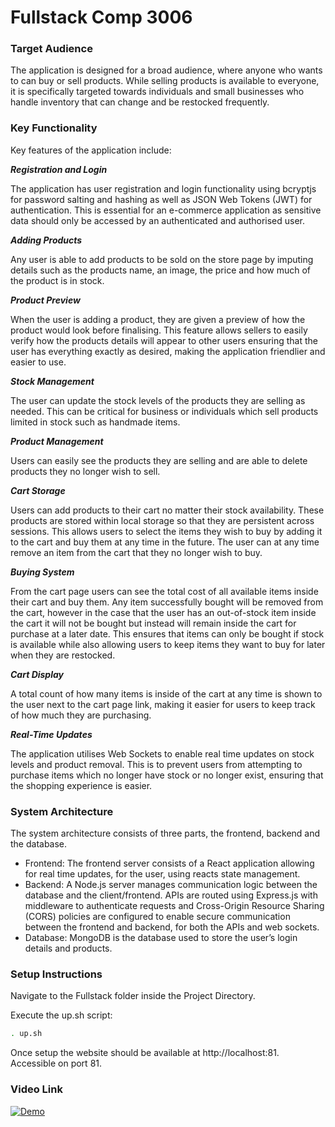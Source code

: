 # Fullstack Comp 3006

### Target Audience
The application is designed for a broad audience, where anyone who wants to can buy or sell products. While selling products is available to everyone, it is specifically targeted towards individuals and small businesses who handle inventory that can change and be restocked frequently.

### Key Functionality
Key features of the application include:

***Registration and Login***

The application has user registration and login functionality using bcryptjs for password salting and hashing as well as JSON Web Tokens (JWT) for authentication. This is essential for an e-commerce application as sensitive data should only be accessed by an authenticated and authorised user.


***Adding Products***

Any user is able to add products to be sold on the store page by imputing details such as the products name, an image, the price and how much of the product is in stock.

***Product Preview***

When the user is adding a product, they are given a preview of how the product would look before finalising. This feature allows sellers to easily verify how the products details will appear to other users ensuring that the user has everything exactly as desired, making the application friendlier and easier to use.
 


***Stock Management***

The user can update the stock levels of the products they are selling as needed. This can be critical for business or individuals which sell products limited in stock such as handmade items.

***Product Management***

Users can easily see the products they are selling and are able to delete products they no longer wish to sell.

***Cart Storage***

Users can add products to their cart no matter their stock availability. These products are stored within local storage so that they are persistent across sessions. This allows users to select the items they wish to buy by adding it to the cart and buy them at any time in the future. The user can at any time remove an item from the cart that they no longer wish to buy.
 
***Buying System***

From the cart page users can see the total cost of all available items inside their cart and buy them. Any item successfully bought will be removed from the cart, however in the case that the user has an out-of-stock item inside the cart it will not be bought but instead will remain inside the cart for purchase at a later date. This ensures that items can only be bought if stock is available while also allowing users to keep items they want to buy for later when they are restocked.
 
***Cart Display***

A total count of how many items is inside of the cart at any time is shown to the user next to the cart page link, making it easier for users to keep track of how much they are purchasing.
  
***Real-Time Updates***

The application utilises Web Sockets to enable real time updates on stock levels and product removal. This is to prevent users from attempting to purchase items which no longer have stock or no longer exist, ensuring that the shopping experience is easier.


### System Architecture

The system architecture consists of three parts, the frontend, backend and the database.
-	Frontend: The frontend server consists of a React application allowing for real time updates, for the user, using reacts state management.
-	Backend: A Node.js server manages communication logic between the database and the client/frontend. APIs are routed using Express.js with middleware to authenticate requests and Cross-Origin Resource Sharing (CORS) policies are configured to enable secure communication between the frontend and backend, for both the APIs and web sockets.
-	Database: MongoDB is the database used to store the user’s login details and products.

### Setup Instructions

Navigate to the Fullstack folder inside the Project Directory.

Execute the up.sh script:
```bash
. up.sh
```

Once setup the website should be available at http://localhost:81. Accessible on port 81.


### Video Link
[![Demo](https://i3.ytimg.com/vi/D0VSEjfihhk/maxresdefault.jpg)](https://youtu.be/D0VSEjfihhk)
